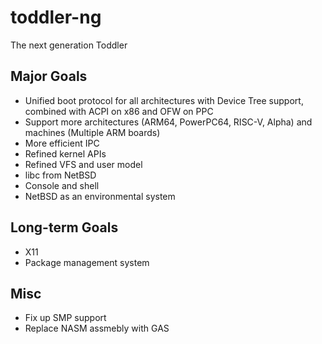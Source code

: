 # toddler-ng
The next generation Toddler

## Major Goals
* Unified boot protocol for all architectures with Device Tree support, combined with ACPI on x86 and OFW on PPC
* Support more architectures (ARM64, PowerPC64, RISC-V, Alpha) and machines (Multiple ARM boards)
* More efficient IPC
* Refined kernel APIs
* Refined VFS and user model
* libc from NetBSD
* Console and shell
* NetBSD as an environmental system

## Long-term Goals
* X11
* Package management system

## Misc
* Fix up SMP support
* Replace NASM assmebly with GAS
